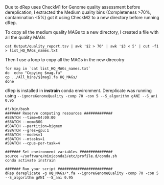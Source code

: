 Due to dRep uses CheckM1 for Genome quality assessment before dereplication, I extracted the Medium quality bins (Completeness >70%, contamination <5%) got it using CheckM2 to a new directory before running dRep.

To copy all the medium quality MAGs to a new directory, I created a file with all the quality MAGs
```
cat Output/quality_report.tsv | awk '$2 > 70' | awk '$3 < 5' | cut -f1 > list_HQ_MAGs_names.txt
```

Then I use a loop to copy all the MAGs in the new direcotry
```
for mag in `cat list_HQ_MAGs_names.txt`
do  echo "Copying $mag.fa"
cp ../All_bins/${mag}.fa HQ_MAGs/
done
```

dRep is installed in **instrain** conda environment. Dereplicate was running using ```--ignoreGenomeQuality -comp 70 -con 5 --S_algorithm gANI --S_ani 0.95```
```
#!/bin/bash
####### Reserve computing resources #############
#SBATCH --time=04:00:00
#SBATCH --mem=50G
#SBATCH --partition=bigmem
#SBATCH --gres=gpu:1
#SBATCH --nodes=1
#SBATCH --ntasks=1
#SBATCH --cpus-per-task=4

####### Set environment variables ###############
source ~/software/miniconda3/etc/profile.d/conda.sh
conda activate instrain

####### Run your script #########################
dRep dereplicate -g HQ_MAGs/*.fa --ignoreGenomeQuality -comp 70 -con 5 --S_algorithm gANI --S_ani 0.95
```










